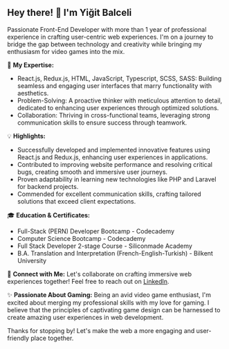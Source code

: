## Hey there! 👋 I'm Yiğit Balceli

Passionate Front-End Developer with more than 1 year of professional experience in crafting user-centric web experiences. I'm on a journey to bridge the gap between technology and creativity while bringing my enthusiasm for video games into the mix.

🚀 **My Expertise:**
- React.js, Redux.js, HTML, JavaScript, Typescript, SCSS, SASS: Building seamless and engaging user interfaces that marry functionality with aesthetics.
- Problem-Solving: A proactive thinker with meticulous attention to detail, dedicated to enhancing user experiences through optimized solutions.
- Collaboration: Thriving in cross-functional teams, leveraging strong communication skills to ensure success through teamwork.

💡 **Highlights:**
- Successfully developed and implemented innovative features using React.js and Redux.js, enhancing user experiences in applications.
- Contributed to improving website performance and resolving critical bugs, creating smooth and immersive user journeys.
- Proven adaptability in learning new technologies like PHP and Laravel for backend projects.
- Commended for excellent communication skills, crafting tailored solutions that exceed client expectations.

🎓 **Education & Certificates:**
- Full-Stack (PERN) Developer Bootcamp - Codecademy
- Computer Science Bootcamp - Codecademy
- Full Stack Developer 2-stage Course - Siliconmade Academy
- B.A. Translation and Interpretation (French-English-Turkish) - Bilkent University

🔗 **Connect with Me:**
Let's collaborate on crafting immersive web experiences together! Feel free to reach out on [LinkedIn](https://www.linkedin.com/in/yigitceli/).

✨ **Passionate About Gaming:**
Being an avid video game enthusiast, I'm excited about merging my professional skills with my love for gaming. I believe that the principles of captivating game design can be harnessed to create amazing user experiences in web development.

Thanks for stopping by! Let's make the web a more engaging and user-friendly place together.
